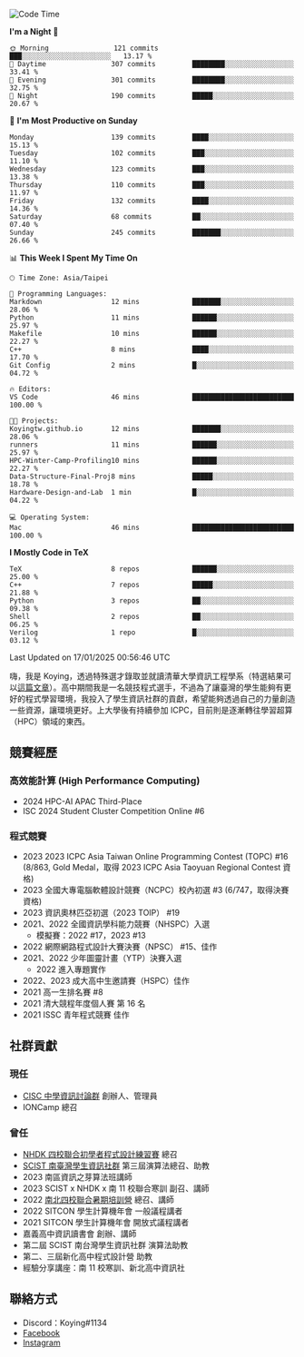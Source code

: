 <!--START_SECTION:waka-->
![Code Time](http://img.shields.io/badge/Code%20Time-1%2C303%20hrs%2021%20mins-blue)

**I'm a Night 🦉** 

```text
🌞 Morning                121 commits         ███░░░░░░░░░░░░░░░░░░░░░░   13.17 % 
🌆 Daytime                307 commits         ████████░░░░░░░░░░░░░░░░░   33.41 % 
🌃 Evening                301 commits         ████████░░░░░░░░░░░░░░░░░   32.75 % 
🌙 Night                  190 commits         █████░░░░░░░░░░░░░░░░░░░░   20.67 % 
```
📅 **I'm Most Productive on Sunday** 

```text
Monday                   139 commits         ████░░░░░░░░░░░░░░░░░░░░░   15.13 % 
Tuesday                  102 commits         ███░░░░░░░░░░░░░░░░░░░░░░   11.10 % 
Wednesday                123 commits         ███░░░░░░░░░░░░░░░░░░░░░░   13.38 % 
Thursday                 110 commits         ███░░░░░░░░░░░░░░░░░░░░░░   11.97 % 
Friday                   132 commits         ████░░░░░░░░░░░░░░░░░░░░░   14.36 % 
Saturday                 68 commits          ██░░░░░░░░░░░░░░░░░░░░░░░   07.40 % 
Sunday                   245 commits         ███████░░░░░░░░░░░░░░░░░░   26.66 % 
```


📊 **This Week I Spent My Time On** 

```text
🕑︎ Time Zone: Asia/Taipei

💬 Programming Languages: 
Markdown                 12 mins             ███████░░░░░░░░░░░░░░░░░░   28.06 % 
Python                   11 mins             ██████░░░░░░░░░░░░░░░░░░░   25.97 % 
Makefile                 10 mins             ██████░░░░░░░░░░░░░░░░░░░   22.27 % 
C++                      8 mins              ████░░░░░░░░░░░░░░░░░░░░░   17.70 % 
Git Config               2 mins              █░░░░░░░░░░░░░░░░░░░░░░░░   04.72 % 

🔥 Editors: 
VS Code                  46 mins             █████████████████████████   100.00 % 

🐱‍💻 Projects: 
Koyingtw.github.io       12 mins             ███████░░░░░░░░░░░░░░░░░░   28.06 % 
runners                  11 mins             ██████░░░░░░░░░░░░░░░░░░░   25.97 % 
HPC-Winter-Camp-Profiling10 mins             ██████░░░░░░░░░░░░░░░░░░░   22.27 % 
Data-Structure-Final-Proj8 mins              █████░░░░░░░░░░░░░░░░░░░░   18.78 % 
Hardware-Design-and-Lab  1 min               █░░░░░░░░░░░░░░░░░░░░░░░░   04.22 % 

💻 Operating System: 
Mac                      46 mins             █████████████████████████   100.00 % 
```

**I Mostly Code in TeX** 

```text
TeX                      8 repos             ██████░░░░░░░░░░░░░░░░░░░   25.00 % 
C++                      7 repos             █████░░░░░░░░░░░░░░░░░░░░   21.88 % 
Python                   3 repos             ██░░░░░░░░░░░░░░░░░░░░░░░   09.38 % 
Shell                    2 repos             ██░░░░░░░░░░░░░░░░░░░░░░░   06.25 % 
Verilog                  1 repo              █░░░░░░░░░░░░░░░░░░░░░░░░   03.12 % 
```




 Last Updated on 17/01/2025 00:56:46 UTC
<!--END_SECTION:waka-->


嗨，我是 Koying，透過特殊選才錄取並就讀清華大學資訊工程學系（特選結果可以[這篇文章](https://koyingtw.github.io/2022/10/31/%E7%89%B9%E9%81%B8%E5%BF%83%E5%BE%97/)）。高中期間我是一名競技程式選手，不過為了讓臺灣的學生能夠有更好的程式學習環境，我投入了學生資訊社群的貢獻，希望能夠透過自己的力量創造一些資源，讓環境更好。上大學後有持續參加 ICPC，目前則是逐漸轉往學習超算（HPC）領域的東西。

## 競賽經歷
### 高效能計算 (High Performance Computing)
- 2024 HPC-AI APAC Third-Place
- ISC 2024 Student Cluster Competition Online #6

### 程式競賽
- 2023 2023 ICPC Asia Taiwan Online Programming Contest (TOPC) #16 (8/863, Gold Medal，取得 2023 ICPC Asia Taoyuan Regional Contest 資格)
- 2023 全國大專電腦軟體設計競賽（NCPC）校內初選 #3 (6/747，取得決賽資格)
- 2023 資訊奧林匹亞初選（2023 TOIP） #19
- 2021、2022 全國資訊學科能力競賽（NHSPC）入選
    - 模擬賽：2022 #17，2023 #13
- 2022 網際網路程式設計大賽決賽（NPSC） #15、佳作
- 2021、2022 少年圖靈計畫（YTP）決賽入選
    - 2022 進入專題實作
- 2022、2023 成大高中生邀請賽（HSPC）佳作
- 2021 高一生排名賽 #8
- 2021 清大競程年度個人賽 第 16 名
- 2021 ISSC 青年程式競賽 佳作

## 社群貢獻
### 現任
- [CISC 中學資訊討論群](https://discord.gg/mc9CgJvjZz) 創辦人、管理員
- IONCamp 總召

### 曾任
- [NHDK 四校聯合初學者程式設計練習賽](https://www.facebook.com/profile.php?id=100064076583372) 總召
- [SCIST 南臺灣學生資訊社群](https://www.facebook.com/scist.tw) 第三屆演算法總召、助教
- 2023 南區資訊之芽算法班講師
- 2023 SCIST x NHDK x 南 11 校聯合寒訓 副召、講師
- 2022 [南北四校聯合暑期培訓營](https://github.com/HHSH-CYSH-WGSH-HSNU-Summer-Camp/) 總召、講師
- 2022 SITCON 學生計算機年會 一般議程講者
- 2021 SITCON 學生計算機年會 開放式議程講者
- 嘉義高中資訊讀書會 創辦、講師
- 第二屆 SCIST 南台灣學生資訊社群 演算法助教
- 第二、三屆新化高中程式設計營 助教
- 經驗分享講座：南 11 校寒訓、新北高中資訊社

## 聯絡方式
- Discord：Koying#1134
- [Facebook](https://www.facebook.com/profile.php?id=100015800760577)
- [Instagram](https://www.instagram.com/cisc._.koying/)
